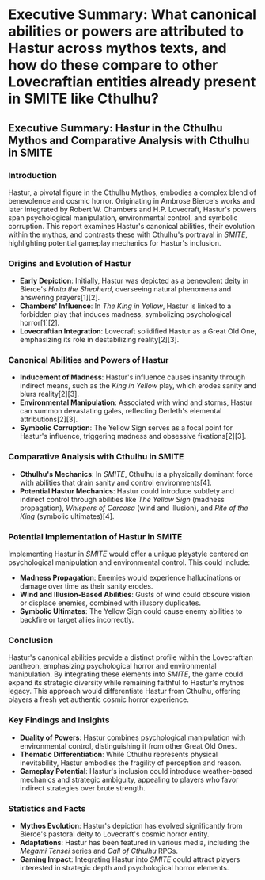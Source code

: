 # Executive Summary: What canonical abilities or powers are attributed to Hastur across mythos texts, and how do these compare to other Lovecraftian entities already present in SMITE like Cthulhu?

## Executive Summary: Hastur in the Cthulhu Mythos and Comparative Analysis with Cthulhu in SMITE

### Introduction

Hastur, a pivotal figure in the Cthulhu Mythos, embodies a complex blend of benevolence and cosmic horror. Originating in Ambrose Bierce's works and later integrated by Robert W. Chambers and H.P. Lovecraft, Hastur's powers span psychological manipulation, environmental control, and symbolic corruption. This report examines Hastur's canonical abilities, their evolution within the mythos, and contrasts these with Cthulhu's portrayal in *SMITE*, highlighting potential gameplay mechanics for Hastur's inclusion.

### Origins and Evolution of Hastur

- **Early Depiction**: Initially, Hastur was depicted as a benevolent deity in Bierce's *Haita the Shepherd*, overseeing natural phenomena and answering prayers[1][2].
- **Chambers' Influence**: In *The King in Yellow*, Hastur is linked to a forbidden play that induces madness, symbolizing psychological horror[1][2].
- **Lovecraftian Integration**: Lovecraft solidified Hastur as a Great Old One, emphasizing its role in destabilizing reality[2][3].

### Canonical Abilities and Powers of Hastur

- **Inducement of Madness**: Hastur's influence causes insanity through indirect means, such as the *King in Yellow* play, which erodes sanity and blurs reality[2][3].
- **Environmental Manipulation**: Associated with wind and storms, Hastur can summon devastating gales, reflecting Derleth's elemental attributions[2][3].
- **Symbolic Corruption**: The Yellow Sign serves as a focal point for Hastur's influence, triggering madness and obsessive fixations[2][3].

### Comparative Analysis with Cthulhu in SMITE

- **Cthulhu's Mechanics**: In *SMITE*, Cthulhu is a physically dominant force with abilities that drain sanity and control environments[4].
- **Potential Hastur Mechanics**: Hastur could introduce subtlety and indirect control through abilities like *The Yellow Sign* (madness propagation), *Whispers of Carcosa* (wind and illusion), and *Rite of the King* (symbolic ultimates)[4].

### Potential Implementation of Hastur in SMITE

Implementing Hastur in *SMITE* would offer a unique playstyle centered on psychological manipulation and environmental control. This could include:

- **Madness Propagation**: Enemies would experience hallucinations or damage over time as their sanity erodes.
- **Wind and Illusion-Based Abilities**: Gusts of wind could obscure vision or displace enemies, combined with illusory duplicates.
- **Symbolic Ultimates**: The Yellow Sign could cause enemy abilities to backfire or target allies incorrectly.

### Conclusion

Hastur's canonical abilities provide a distinct profile within the Lovecraftian pantheon, emphasizing psychological horror and environmental manipulation. By integrating these elements into *SMITE*, the game could expand its strategic diversity while remaining faithful to Hastur's mythos legacy. This approach would differentiate Hastur from Cthulhu, offering players a fresh yet authentic cosmic horror experience.

### Key Findings and Insights

- **Duality of Powers**: Hastur combines psychological manipulation with environmental control, distinguishing it from other Great Old Ones.
- **Thematic Differentiation**: While Cthulhu represents physical inevitability, Hastur embodies the fragility of perception and reason.
- **Gameplay Potential**: Hastur's inclusion could introduce weather-based mechanics and strategic ambiguity, appealing to players who favor indirect strategies over brute strength.

### Statistics and Facts

- **Mythos Evolution**: Hastur's depiction has evolved significantly from Bierce's pastoral deity to Lovecraft's cosmic horror entity.
- **Adaptations**: Hastur has been featured in various media, including the *Megami Tensei* series and *Call of Cthulhu* RPGs.
- **Gaming Impact**: Integrating Hastur into *SMITE* could attract players interested in strategic depth and psychological horror elements.